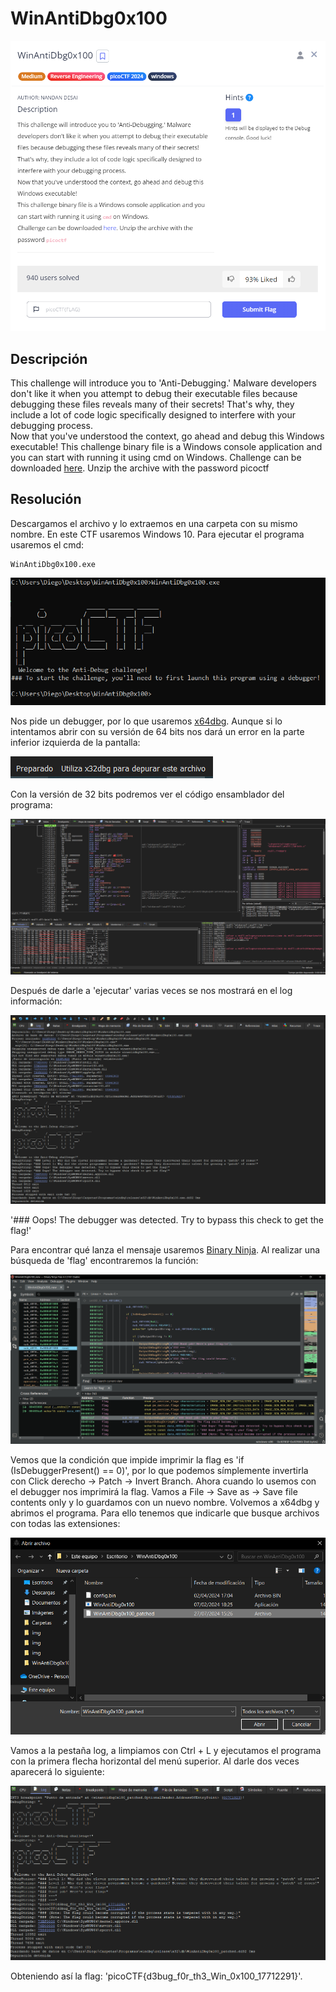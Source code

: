 # WinAntiDbg0x100
![Descripcion del CTF](img/description.png)

## Descripción
This challenge will introduce you to 'Anti-Debugging.' Malware developers don't like it when you attempt to debug their executable files because debugging these files reveals many of their secrets! That's why, they include a lot of code logic specifically designed to interfere with your debugging process.  
Now that you've understood the context, go ahead and debug this Windows executable! 
This challenge binary file is a Windows console application and you can start with running it using cmd on Windows.
Challenge can be downloaded [here](https://artifacts.picoctf.net/c_titan/54/WinAntiDbg0x100.zip). Unzip the archive with the password picoctf

## Resolución
Descargamos el archivo y lo extraemos en una carpeta con su mismo nombre. En este CTF usaremos Windows 10. Para ejecutar el programa usaremos el cmd:

```
WinAntiDbg0x100.exe
```

![Programa](img/1.png)

Nos pide un debugger, por lo que usaremos [x64dbg](https://x64dbg.com/). Aunque si lo intentamos abrir con su versión de 64 bits nos dará un error en la parte inferior izquierda de la pantalla:

![Error](img/2.png)

Con la versión de 32 bits podremos ver el código ensamblador del programa:

![x64dbg](img/3.png)

Después de darle a 'ejecutar' varias veces se nos mostrará en el log información:

![x64dbg](img/4.png)

'### Oops! The debugger was detected. Try to bypass this check to get the flag!'

Para encontrar qué lanza el mensaje usaremos [Binary Ninja](https://binary.ninja/free/). Al realizar una búsqueda de 'flag' encontraremos la función:

![Binary Ninja](img/5.png)

Vemos que la condición que impide imprimir la flag es 'if (IsDebuggerPresent() == 0)', por lo que podemos símplemente invertirla con Click derecho -> Patch -> Invert Branch. Ahora cuando lo usemos con el debugger nos imprimirá la flag.
Vamos a File -> Save as -> Save file contents only y lo guardamos con un nuevo nombre.
Volvemos a x64dbg y abrimos el programa. Para ello tenemos que indicarle que busque archivos con todas las extensiones:

![x64dbg](img/6.png)

Vamos a la pestaña log, a limpiamos con Ctrl + L y ejecutamos el programa con la primera flecha horizontal del menú superior. Al darle dos veces aparecerá lo siguiente:

![x64dbg](img/7.png)

Obteniendo así la flag: 'picoCTF{d3bug_f0r_th3_Win_0x100_17712291}'.